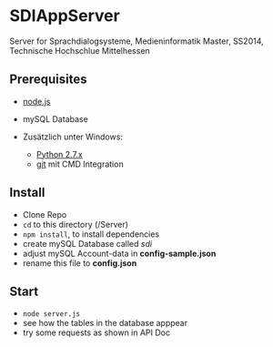# SDIAppServer

Server for Sprachdialogsysteme, Medieninformatik Master, SS2014, Technische Hochschlue Mittelhessen

## Prerequisites

* [node.js](http://nodejs.org/)
* mySQL Database

* Zusätzlich unter Windows:
  * [Python 2.7.x](https://www.python.org/)
  * [git](http://www.git-scm.com/) mit CMD Integration

## Install

* Clone Repo
* `cd` to this directory (/Server)
* `npm install`, to install dependencies
* create mySQL Database called *sdi*
* adjust mySQL Account-data in **config-sample.json**
* rename this file to **config.json**

## Start

* `node server.js`
* see how the tables in the database apppear
* try some requests as shown in API Doc